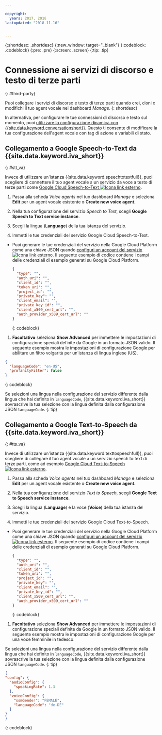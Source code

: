 ```yaml
---

copyright:
  years: 2017, 2018
lastupdated: "2018-11-16"


---
```


{:shortdesc: .shortdesc}
{:new_window: target="_blank"}
{:codeblock: .codeblock}
{:pre: .pre}
{:screen: .screen}
{:tip: .tip}


# Connessione ai servizi di discorso e testo di terze parti
{: #third-party}

Puoi collegare i servizi di discorso e testo di terze parti quando crei, cloni o modifichi il tuo agent vocale nel dashboard _Manage_.
{: shortdesc}

In alternativa, per configurare le tue connessioni di discorso e testo sul momento, puoi [utilizzare la configurazione dinamica con {{site.data.keyword.conversationshort}}](api_dynamic_config.html). Questo ti consente di modificare la tua configurazione dell'agent vocale con tag di azione e variabili di stato.

## Collegamento a Google Speech-to-Text da {{site.data.keyword.iva_short}}
{: #stt_va}

Invece di utilizzare un'istanza {{site.data.keyword.speechtotextfull}}, puoi scegliere di connettere il tuo agent vocale a un servizio da voce a testo di terze parti come [Google Cloud Speech-to-Text ![Icona link esterno](../../icons/launch-glyph.svg "Icona link esterno")](https://cloud.google.com/speech-to-text/).

1. Passa alla scheda _Voice agents_ nel tuo dashboard _Manage_ e seleziona **Edit** per un agent vocale esistente o **Create new voice agent**.

1. Nella tua configurazione del servizio _Speech to Text_, scegli **Google Speech to Text service instance**.

1. Scegli la lingua (**Language**) della tua istanza del servizio.

1. Immetti le tue credenziali del servizio Google Cloud Speech-to-Text.
  * Puoi generare le tue credenziali del servizio nella Google Cloud Platform come una chiave JSON quando [configuri un account del servizio ![Icona link esterno](../../icons/launch-glyph.svg "Icona link esterno")](https://cloud.google.com/video-intelligence/docs/common/auth#set_up_a_service_account). Il seguente esempio di codice contiene i campi delle credenziali di esempio generati su Google Cloud Platform.

    ```json
    {
      "type": "",
      "auth_uri": "",
      "client_id": "",
      "token_uri": "",
      "project_id": "",
      "private_key": "",
      "client_email": "",
      "private_key_id": "",
      "client_x509_cert_url": "",
      "auth_provider_x509_cert_url": ""
    }
    ```
    {: codeblock}

1. **Facoltativo** seleziona **Show Advanced** per immettere le impostazioni di configurazione speciali definite da Google in un formato JSON valido.
  Il seguente esempio mostra le impostazioni di configurazione Google per abilitare un filtro volgarità per un'istanza di lingua inglese (US).
  ```json
  {
    "languageCode": "en-US",
    "profanityFilter": false
  }
  ```
  {: codeblock}

  Se selezioni una lingua nella configurazione del servizio differente dalla lingua che hai definito in `languageCode`, {{site.data.keyword.iva_short}} sovrascrive la tua selezione con la lingua definita dalla configurazione JSON `languageCode`.
  {: tip}

## Collegamento a Google Text-to-Speech da {{site.data.keyword.iva_short}}
{: #tts_va}

Invece di utilizzare un'istanza {{site.data.keyword.texttospeechfull}}, puoi scegliere di collegare il tuo agent vocale a un servizio speech to text di terze parti, come ad esempio [Google Cloud Text-to-Speech ![Icona link esterno](../../icons/launch-glyph.svg "Icona link esterno")](https://cloud.google.com/text-to-speech/).

1. Passa alla scheda _Voice agents_ nel tuo dashboard _Manage_ e seleziona **Edit** per un agent vocale esistente o **Create new voice agent**.

1. Nella tua configurazione del servizio _Text to Speech_, scegli **Google Text to Speech service instance**.

1. Scegli la lingua (**Language**) e la voce (**Voice**) della tua istanza del servizio.

1. Immetti le tue credenziali del servizio Google Cloud Text-to-Speech.
  * Puoi generare le tue credenziali del servizio nella Google Cloud Platform come una chiave JSON quando [configuri un account del servizio ![Icona link esterno](../../icons/launch-glyph.svg "Icona link esterno")](https://cloud.google.com/video-intelligence/docs/common/auth#set_up_a_service_account). Il seguente esempio di codice contiene i campi delle credenziali di esempio generati su Google Cloud Platform.

    ```json
    {
      "type": "",
      "auth_uri": "",
      "client_id": "",
      "token_uri": "",
      "project_id": "",
      "private_key": "",
      "client_email": "",
      "private_key_id": "",
      "client_x509_cert_url": "",
      "auth_provider_x509_cert_url": ""
    }
    ```
    {: codeblock}

1. **Facoltativo** seleziona **Show Advanced** per immettere le impostazioni di configurazione speciali definite da Google in un formato JSON valido.
  Il seguente esempio mostra le impostazioni di configurazione Google per una voce femminile in tedesco.

  Se selezioni una lingua nella configurazione del servizio differente dalla lingua che hai definito in `languageCode`, {{site.data.keyword.iva_short}} sovrascrive la tua selezione con la lingua definita dalla configurazione JSON `languageCode`.
  {: tip}

  ```json
  {
  "config": {
    "audioConfig": {
      "speakingRate": 1.3
    },
    "voiceConfig": {
      "ssmGender": "FEMALE",
      "languageCode": "de-DE"
    }
  }
  }
  ```
  {: codeblock}
